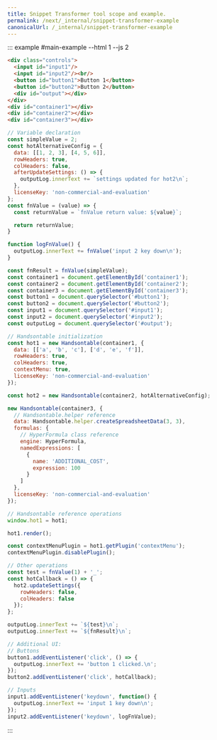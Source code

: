 ```yaml
---
title: Snippet Transformer tool scope and example.
permalink: /next/_internal/snippet-transformer-example
canonicalUrl: /_internal/snippet-transformer-example
---
```


::: example #main-example --html 1 --js 2

```html
<div class="controls"> 
  <input id="input1"/>
  <input id="input2"/><br/>
  <button id="button1">Button 1</button>
  <button id="button2">Button 2</button>
  <div id="output"></div>
</div>
<div id="container1"></div>
<div id="container2"></div>
<div id="container3"></div>
```

```js
// Variable declaration
const simpleValue = 2;
const hotAlternativeConfig = {
  data: [[1, 2, 3], [4, 5, 6]],
  rowHeaders: true,
  colHeaders: false,
  afterUpdateSettings: () => {
    outputLog.innerText += `settings updated for hot2\n`;
  },
  licenseKey: 'non-commercial-and-evaluation'
};
const fnValue = (value) => {
  const returnValue = `fnValue return value: ${value}`;

  return returnValue;
}

function logFnValue() {
  outputLog.innerText += fnValue('input 2 key down\n');
}

const fnResult = fnValue(simpleValue);
const container1 = document.getElementById('container1');
const container2 = document.getElementById('container2');
const container3 = document.getElementById('container3');
const button1 = document.querySelector('#button1');
const button2 = document.querySelector('#button2');
const input1 = document.querySelector('#input1');
const input2 = document.querySelector('#input2');
const outputLog = document.querySelector('#output');

// Handsontable initialization
const hot1 = new Handsontable(container1, {
  data: [['a', 'b', 'c'], ['d', 'e', 'f']],
  rowHeaders: true,
  colHeaders: true,
  contextMenu: true,
  licenseKey: 'non-commercial-and-evaluation'
});

const hot2 = new Handsontable(container2, hotAlternativeConfig);

new Handsontable(container3, {
  // Handsontable.helper reference
  data: Handsontable.helper.createSpreadsheetData(3, 3),
  formulas: {
    // HyperFormula class reference
    engine: HyperFormula,
    namedExpressions: [
      {
        name: 'ADDITIONAL_COST',
        expression: 100
      }
    ]
  },
  licenseKey: 'non-commercial-and-evaluation'
});

// Handsontable reference operations
window.hot1 = hot1;

hot1.render();

const contextMenuPlugin = hot1.getPlugin('contextMenu');
contextMenuPlugin.disablePlugin();

// Other operations
const test = fnValue(1) + '_';
const hotCallback = () => {
  hot2.updateSettings({
    rowHeaders: false,
    colHeaders: false
  });
};

outputLog.innerText += `${test}\n`;
outputLog.innerText += `${fnResult}\n`;

// Additional UI:
// Buttons
button1.addEventListener('click', () => {
  outputLog.innerText += 'button 1 clicked.\n';
});
button2.addEventListener('click', hotCallback);

// Inputs
input1.addEventListener('keydown', function() {
  outputLog.innerText += 'input 1 key down\n';
});
input2.addEventListener('keydown', logFnValue);
```

:::

<script>
window._exampleTests = [
  () => {
    const exampleContainer = document.querySelector('#preview-tab-main-example');

    exampleContainer.querySelector('#input1').dispatchEvent(new KeyboardEvent('keydown'));
    exampleContainer.querySelector('#input2').dispatchEvent(new KeyboardEvent('keydown'));
    exampleContainer.querySelector('#button1').dispatchEvent(new MouseEvent('click'));
    exampleContainer.querySelector('#button2').dispatchEvent(new MouseEvent('click'));

    const requirements = [
      [hot1.getPlugin('contextMenu').enabled, false],
      [
        exampleContainer.querySelector('#output').innerText, `\
fnValue return value: 1_
fnValue return value: 2
input 1 key down
fnValue return value: input 2 key down
button 1 clicked.
settings updated for hot2\n`]
    ];

    let result = true;

    requirements.some(req => {
      if (req[0] !== req[1]) {
        result = false;

        return true;
      }
    });

    return {
      result
    };
  }
];
</script>
